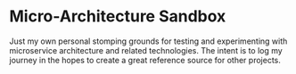 # Micro-Architecture Sandbox
Just my own personal stomping grounds for testing and experimenting with microservice architecture and related technologies.  The intent is to log my journey in the hopes to create a great reference source for other projects.
